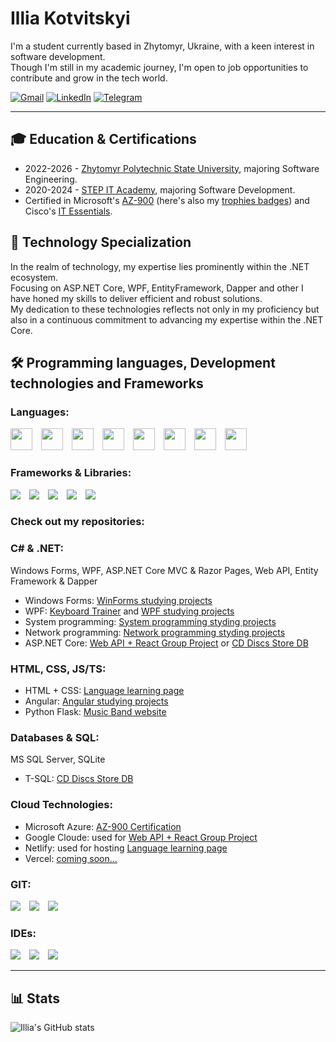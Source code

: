 # Illia Kotvitskyi

I'm a student currently based in Zhytomyr, Ukraine, with a keen interest in software development.
<br>
Though I'm still in my academic journey, I'm open to job opportunities to contribute and grow in the tech world.

<p align="left">
      <a href="mailto:iiiako197@gmail.com">
         <img alt="Gmail" title="Illia's email" src="https://img.shields.io/badge/Gmail-D14836?style=for-the-badge&logo=gmail&logoColor=white"/></a> 
      <a href="https://www.linkedin.com/in/illia-kotvitskyi-a4388b287/">
         <img alt="LinkedIn" title="Illia's LinkedIn" src="https://img.shields.io/badge/LinkedIn-0077B5?style=for-the-badge&logo=linkedin&logoColor=white"/></a>
      <a href="https://t.me/IIIAKO">
         <img alt="Telegram" title="Illia's Telegram" src="https://img.shields.io/badge/Telegram-2CA5E0?style=for-the-badge&logo=telegram&logoColor=white"/></a> 
</p>

---

## 🎓 Education & Certifications
* 2022-2026 - [Zhytomyr Polytechnic State University](https://ztu.edu.ua/en), majoring Software Engineering.
* 2020-2024 - [STEP IT Academy](https://itstep.org/en), majoring Software Development.
* Certified in Microsoft's [AZ-900](https://learn.microsoft.com/api/credentials/share/en-us/IlliaKotviskyi-2674/28D61981C8E9244B?sharingId=A5630BFA4A843059) (here's also my [trophies badges](https://learn.microsoft.com/en-us/users/illiakotviskyi-2674/achievements)) and Cisco's [IT Essentials](https://www.credly.com/badges/a5f6cd56-35a2-4751-9e64-006332315a98/public_url).

## 💼 Technology Specialization
In the realm of technology, my expertise lies prominently within the .NET ecosystem.
<br>
Focusing on ASP.NET Core, WPF, EntityFramework, Dapper and other I have honed my skills to deliver efficient and robust solutions.
<br>
My dedication to these technologies reflects not only in my proficiency but also in a continuous commitment to advancing my expertise within the .NET Core.


## 🛠️ Programming languages, Development technologies and Frameworks
### Languages:
<p align="left">
   <img width=35 style="display: inline-block; padding-right: 10px" src="https://cdn.jsdelivr.net/gh/devicons/devicon/icons/csharp/csharp-plain.svg" />
   <img width=35 style="display: inline-block; padding-right: 10px" src="https://cdn.jsdelivr.net/gh/devicons/devicon/icons/cplusplus/cplusplus-plain.svg" />
   <img width=35 style="display: inline-block; padding-right: 10px" src="https://cdn.jsdelivr.net/gh/devicons/devicon/icons/c/c-plain.svg" />
   <img width=35 style="display: inline-block; padding-right: 10px" src="https://cdn.jsdelivr.net/gh/devicons/devicon/icons/javascript/javascript-original.svg"/>
   <img width=35 style="display: inline-block; padding-right: 10px" src="https://cdn.jsdelivr.net/gh/devicons/devicon/icons/typescript/typescript-original.svg">
   <img width=35 style="display: inline-block; padding-right: 10px" src="https://cdn.jsdelivr.net/gh/devicons/devicon/icons/html5/html5-plain-wordmark.svg">
   <img width=35 style="display: inline-block; padding-right: 10px" src="https://cdn.jsdelivr.net/gh/devicons/devicon/icons/css3/css3-plain-wordmark.svg">
   <img width=35 style="display: inline-block; padding-right: 10px" src="https://cdn.jsdelivr.net/gh/devicons/devicon/icons/python/python-plain.svg">
   <!--<img width=40 style="padding-right: 10px" src="https://cdn.jsdelivr.net/gh/devicons/devicon/icons/php/php-plain.svg">-->
</p>

### Frameworks & Libraries:
<p align="left">
   <img style="display: inline-block; padding-right: 10px" src="https://img.shields.io/badge/.NET-512BD4?style=for-the-badge&logo=dotnet&logoColor=white">
   <img style="display: inline-block; padding-right: 10px" src="https://img.shields.io/badge/Angular-DD0031?style=for-the-badge&logo=angular&logoColor=white">
   <img style="display: inline-block; padding-right: 10px" src="https://img.shields.io/badge/React-20232A?style=for-the-badge&logo=react&logoColor=61DAFB">
   <img style="display: inline-block; padding-right: 10px" src="https://img.shields.io/badge/Flask-000000?style=for-the-badge&logo=flask&logoColor=white">
   <img style="display: inline-block; padding-right: 10px" src="https://img.shields.io/badge/Bootstrap-563D7C?style=for-the-badge&logo=bootstrap&logoColor=white">
</p>

### Check out my repositories:
### C# & .NET:
Windows Forms, WPF, ASP.NET Core MVC & Razor Pages, Web API, Entity Framework & Dapper

* Windows Forms: [WinForms studying projects](https://github.com/IIIA-KO/WindowsForms)
* WPF: [Keyboard Trainer](https://github.com/IIIA-KO/KeyboardTrainer-WPF-MVVM) and [WPF studying projects](https://github.com/IIIA-KO/WPF)
* System programming: [System programming styding projects](https://github.com/IIIA-KO/System-Programming)
* Network programming: [Network programming styding projects](https://github.com/IIIA-KO/Network-Programming)
* ASP.NET Core: [Web API + React Group Project](https://github.com/IIIA-KO/CD_Discs_Store-Group_Project) or [CD Discs Store DB](https://github.com/IIIA-KO/CD-Discs-Store-DB-ASP.NET-Core)

### HTML, CSS, JS/TS:
* HTML + CSS: [Language learning page](https://github.com/IIIA-KO/HTML-Learning-Language)
* Angular: [Angular studying projects](https://github.com/IIIA-KO/Angular)
* Python Flask: [Music Band website](https://github.com/IIIA-KO/MusicBandWebsite-Python-Flask)

### Databases & SQL:
MS SQL Server, SQLite
* T-SQL: [CD Discs Store DB](https://github.com/IIIA-KO/CD-Discs-Store-DB-ASP.NET-Core)

### Cloud Technologies:
* Microsoft Azure: [AZ-900 Certification](https://learn.microsoft.com/api/credentials/share/en-us/IlliaKotviskyi-2674/28D61981C8E9244B?sharingId=A5630BFA4A843059)
* Google Cloude: used for [Web API + React Group Project](https://github.com/IIIA-KO/CD_Discs_Store-Group_Project)
* Netlify: used for hosting [Language learning page](https://github.com/IIIA-KO/HTML-Learning-Language)
* Vercel: [coming soon...]()

### GIT:
<p align="left">
   <img style="display: inline-block; padding-right: 10px" src="https://img.shields.io/badge/GIT-E44C30?style=for-the-badge&logo=git&logoColor=white">
   <img style="display: inline-block; padding-right: 10px" src="https://img.shields.io/badge/GitHub-100000?style=for-the-badge&logo=github&logoColor=white">
   <img style="display: inline-block; padding-right: 10px" src="https://img.shields.io/badge/GitLab-330F63?style=for-the-badge&logo=gitlab&logoColor=white">
</p>

### IDEs:
<p align="left">
   <img style="display: inline-block; padding-right: 10px" src="https://img.shields.io/badge/Visual_Studio-5C2D91?style=for-the-badge&logo=visual%20studio&logoColor=white">
   <img style="display: inline-block; padding-right: 10px" src="https://img.shields.io/badge/Rider-000000?style=for-the-badge&logo=Rider&logoColor=white">
   <img style="display: inline-block; padding-right: 10px" src="https://img.shields.io/badge/VSCode-0078D4?style=for-the-badge&logo=visual%20studio%20code&logoColor=white">
</p>

---

## 📊 Stats
![Illia's GitHub stats](https://github-readme-stats.vercel.app/api?username=iiia-ko&show_icons=true&theme=gruvbox)
